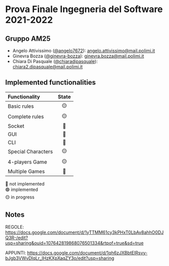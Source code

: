 # Prova Finale Ingegneria del Software 2021-2022
## Gruppo AM25

-   Angelo Attivissimo ([@angelo7672](https://github.com/angelo7672)): angelo.attivissimo@mail.polimi.it
-   Ginevra Bozza ([@ginevra-bozza](https://github.com/ginevra-bozza)): ginevra.bozza@mail.polimi.it
-   Chiara Di Pasquale ([@chiaradipasquale](https://github.com/chiaradipasquale)): chiara2.dipasquale@mail.polimi.it

## Implemented functionalities

| Functionality      |                      State                         |
|:-------------------|:--------------------------------------------------:|
| Basic rules        | 🟡 |
| Complete rules     | 🟡 |
| Socket             | 🔴 |
| GUI                | 🔴 |
| CLI                | 🔴 |
| Special Characters | 🟡 |
| 4-players Game     | 🟡 |
| Multiple Games     | 🔴 |


🔴 not implemented <br>
🟢 implemented <br>
🟡 in progress <br>



## Notes
REGOLE: https://docs.google.com/document/d/1yTTMM61cy3kPHxT0LbAv8ahhO0DJQ3R-/edit?usp=sharing&ouid=107642819868076501334&rtpof=true&sd=true

APPUNTI: https://docs.google.com/document/d/1qh6zJXBbtEIRsvy-bJgb3VWvDlqLr_IHzKXpXaqZY3o/edit?usp=sharing

